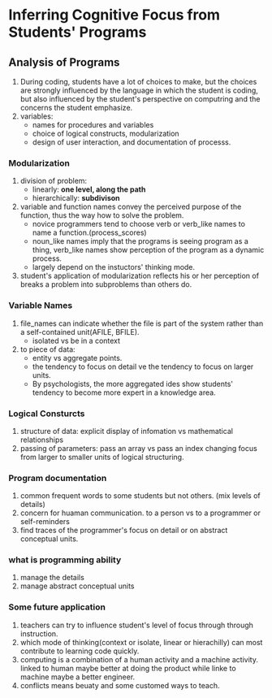 # Inferring Cognitive Focus from Students' Programs

## Analysis of Programs  

1. During coding, students have a lot of choices to make, but the choices are strongly influenced by the language in which the student is coding, but also influenced by the student's perspective on computring and the concerns the student emphasize.
2. variables:  
    + names for procedures and variables  
    + choice of logical constructs, modularization
    + design of user interaction, and documentation of processs.  

### Modularization  

1. division of problem:
    + linearly: **one level, along the path**  
    + hierarchically: **subdivison**  
2. variable and function names convey the perceived purpose of the function, thus the way how to solve the problem.  
    + novice programmers tend to choose verb or verb_like names to name a function.(process_scores)  
    + noun_like names imply that the programs is seeing program as a thing, verb_like names show perception of the program as a dynamic process.
    + largely depend on the instuctors' thinking mode.  
3. student's application of modularization reflects his or her perception of breaks a problem into subproblems than others do.

### Variable Names  

1. file_names can indicate whether the file is part of the system rather than a self-contained unit(AFILE, BFILE).  
    + isolated vs be in a context  
2. to piece of data:
    + entity vs aggregate points.  
    + the tendency to focus on detail ve the tendency to focus on larger units.  
    + By psychologists, the more aggregated ides show students' tendency to become more expert in a knowledge area.  

### Logical Consturcts  

1. structure of data:
    explicit display of infomation vs mathematical relationships  
2. passing of parameters:
    pass an array vs pass an index
    changing focus from larger to smaller units of logical structuring.  

### Program documentation  

1. common frequent words to some students but not others.
    (mix levels of details)  
2. concern for huaman communication.
    to a person vs to a programmer or self-reminders  
3. find traces of the programmer's focus on detail or on abstract conceptual units.  

### what is programming ability  

1. manage the details  
2. manage abstract conceptual units  

### Some future application  

1. teachers can try to influence student's level of focus through through instruction. 
2. which mode of thinking(context or isolate, linear or hierachilly) can most contribute to learning code quickly.  
3. computing is a combination of a human activity and a machine activity. linked to human maybe better at doing the product while linke to machine maybe a better engineer.  
4. conflicts means beuaty and some customed ways to teach. 
